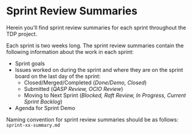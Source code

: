 # Sprint Review Summaries

Herein you'll find sprint review summaries for each sprint throughout the TDP project.

Each sprint is two weeks long. The sprint review summaries contain the following information about the work in each sprint:
* Sprint goals
* Issues worked on during the sprint and where they are on the sprint board on the last day of the sprint:
    * Closed/Merged/Completed (*Done/Demo, Closed*)
    * Submitted (*QASP Review, OCIO Review*)
    * Moving to Next Sprint (*Blocked, Raft Review, In Progress, Current Sprint Backlog*)
* Agenda for Sprint Demo

Naming convention for sprint review summaries should be as follows: `sprint-xx-summary.md`